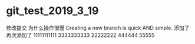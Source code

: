 # git_test_2019_3_19
修改提交
为什么操作很慢
Creating a new branch is quick AND simple.
添加了
再次添加了
11111111111
3333333333
22222222
444444
55555

